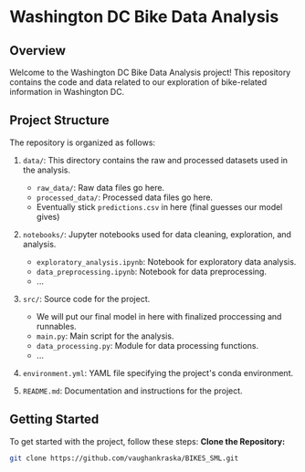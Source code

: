 # Washington DC Bike Data Analysis

## Overview
Welcome to the Washington DC Bike Data Analysis project! This repository contains the code and data related to our exploration of bike-related information in Washington DC.

## Project Structure
The repository is organized as follows:

1. `data/`: This directory contains the raw and processed datasets used in the analysis.
    - `raw_data/`: Raw data files go here.
    - `processed_data/`: Processed data files go here.
    - Eventually stick `predictions.csv` in here (final guesses our model gives)

2. `notebooks/`: Jupyter notebooks used for data cleaning, exploration, and analysis.
    - `exploratory_analysis.ipynb`: Notebook for exploratory data analysis.
    - `data_preprocessing.ipynb`: Notebook for data preprocessing.
    - ...

3. `src/`: Source code for the project.
    - We will put our final model in here with finalized proccessing and runnables.
    - `main.py`: Main script for the analysis.
    - `data_processing.py`: Module for data processing functions.
    - ...

4. `environment.yml`: YAML file specifying the project's conda environment.
5. `README.md`: Documentation and instructions for the project.

## Getting Started
To get started with the project, follow these steps:
**Clone the Repository:**
   ```bash
   git clone https://github.com/vaughankraska/BIKES_SML.git

